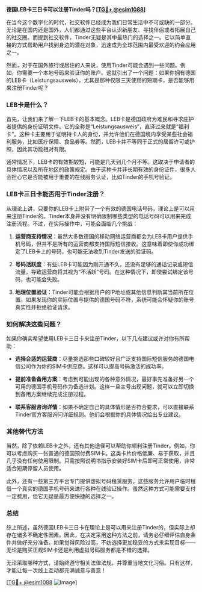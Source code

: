 **德国LEB卡三日卡可以注册Tinder吗？[[TG💪+ @esim1088](https://t.me/s/esim1088)]**

在当今这个数字化的时代，社交软件已经成为我们日常生活中不可或缺的一部分。无论是在国内还是国外，人们都通过这些平台认识新朋友、寻找伴侣或者拓展自己的社交圈。而提到社交软件，Tinder无疑是其中最热门的选择之一。它以简单直接的方式帮助用户找到身边的潜在对象，迅速成为全球范围内最受欢迎的约会应用之一。

然而，对于在国外旅行或居住的人来说，使用Tinder可能会遇到一些问题。例如，你需要一个本地号码来验证你的账户。这就引出了一个问题：如果你拥有德国的LEB卡（Leistungsausweis），尤其是那种仅限三天使用的短期卡，是否能够用来注册Tinder呢？

### **LEB卡是什么？**

首先，让我们来了解一下LEB卡的基本概念。LEB卡是德国政府为难民和寻求庇护者提供的身份证明文件。它的全称是“Leistungsausweis”，直译过来就是“福利卡”。这种卡主要用于证明持卡人的身份，并允许他们在德国境内享受某些社会福利服务，比如医疗保障、食品券等。然而，LEB卡并不等同于正式的居留许可或护照，因此其功能相对有限。

通常情况下，LEB卡的有效期较短，可能是几天到几个月不等。这取决于申请者的具体情况以及所在地区的政策规定。由于这种卡并非长期有效的身份证件，很多人会担心它是否能被用于重要的在线服务认证，比如Tinder的手机号验证。

### **LEB卡三日卡能否用于Tinder注册？**

从理论上讲，只要你的LEB卡上附带了一个有效的德国电话号码，理论上是可以用来注册Tinder的。Tinder本身并没有明确限制哪些类型的电话号码可以用来完成注册流程。不过，在实际操作中，可能会面临几个挑战：

1. **运营商支持情况**：虽然大多数德国的移动网络运营商都会为LEB卡用户提供手机号码，但并不是所有的运营商都支持国际短信接收。这意味着即使你成功绑定了LEB卡上的号码，也可能无法收到Tinder发送的验证码。

2. **号码活跃度**：有些LEB卡可能因为刚开通不久，还没有足够的通话记录或短信流量，导致运营商将其视为“不活跃”号码。在这种情况下，即使尝试绑定该号码，也可能会失败。

3. **地理位置验证**：Tinder可能会根据用户的IP地址或其他信息判断其当前所在位置。如果发现你的实际位置与提供的德国号码不符，系统可能会怀疑你的账号真实性并拒绝验证请求。

### **如何解决这些问题？**

如果你确实希望使用LEB卡三日卡来注册Tinder，以下几点建议或许对你有所帮助：

- **选择合适的运营商**：尽量挑选那些口碑较好且广泛支持国际短信服务的德国电信公司作为你的SIM卡供应商。这样可以提高号码激活的成功率。
  
- **提前准备备用方案**：考虑到可能出现的各种意外情况，最好事先准备好另一个可用的德国手机号码作为备选计划。这样一旦主号出现问题，就可以立即切换到备用方案继续完成注册过程。

- **联系客服咨询详情**：如果不确定自己的具体情形是否符合要求，可以直接联系Tinder官方客服询问详细规则。他们会根据你的具体情况给出专业建议。

### **其他替代方法**

当然，除了依赖LEB卡之外，还有其他途径可以帮助你顺利注册Tinder。例如，你可以考虑购买一张普通的德国预付费SIM卡。这类卡片价格低廉、易于获取，并且几乎没有任何使用限制。只需按照说明书指示安装好SIM卡后即可正常使用，非常适合短期停留人员使用。

此外，还有一些第三方平台专门提供虚拟号码租赁服务。这些服务允许用户临时租借一个真实的德国手机号码来进行各种在线验证操作。虽然这种方式可能需要支付一定费用，但它无疑是最方便快捷的选择之一。

### **总结**

综上所述，虽然德国LEB卡三日卡在理论上是可以用来注册Tinder的，但实际上却存在诸多不确定性因素。因此，在决定采用这种方法之前，请务必仔细评估自身条件并做好充分准备。如果觉得风险过高，不妨选择更加稳妥的方式来实现目标——无论是购买正规SIM卡还是利用虚拟号码服务都是不错的选择。

无论采取哪种方式，请始终遵守相关法律法规，并尊重当地文化习俗。只有这样，才能让每一次线上互动都充满诚意与善意！

[[TG💪+ @esim1088](https://t.me/s/esim1088) ![Image](https://i.postimg.cc/4NQfJmqS/Snipaste-2025-05-13-00-14-12.png)]